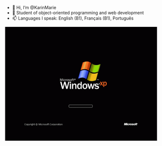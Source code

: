 - 👋 Hi, I’m @KarinMarie
- 👀 Student of object-oriented programming and web development
- 📫 Languages I speak: English (B1), Français (B1), Português

![Windows XP loading screen GIF](https://github.com/KarinMarie/KarinMarie/blob/main/windows-xp.gif?raw=true)

<!---
KarinMarie/KarinMarie is a ✨ special ✨ repository because its `README.md` (this file) appears on your GitHub profile.
You can click the Preview link to take a look at your changes.
--->
